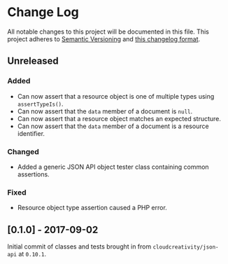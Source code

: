 # Change Log

All notable changes to this project will be documented in this file. This project adheres to
[Semantic Versioning](http://semver.org/) and [this changelog format](http://keepachangelog.com/).

## Unreleased

### Added
- Can now assert that a resource object is one of multiple types using `assertTypeIs()`.
- Can now assert that the `data` member of a document is `null`.
- Can now assert that a resource object matches an expected structure.
- Can now assert that the `data` member of a document is a resource identifier.

### Changed
- Added a generic JSON API object tester class containing common assertions.

### Fixed
- Resource object type assertion caused a PHP error.

## [0.1.0] - 2017-09-02

Initial commit of classes and tests brought in from `cloudcreativity/json-api` at `0.10.1`.
